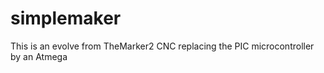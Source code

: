 simplemaker
===========

This is an evolve from TheMarker2 CNC replacing the PIC microcontroller by an Atmega
